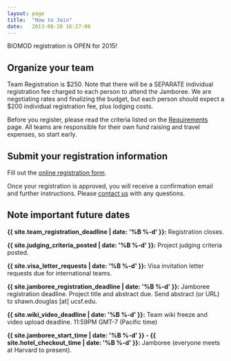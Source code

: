 ```yaml
---
layout: page
title:  "How to Join"
date:   2013-08-28 16:27:08
---
```



BIOMOD registration is OPEN for 2015!

## Organize your team

Team Registration is $250. Note that there will be a SEPARATE individual registration fee charged to each person to attend the Jamboree. We are negotiating rates and finalizing the budget, but each person should expect a $200 individual registration fee, plus lodging costs.

Before you register, please read the criteria listed on the [Requirements](/requirements) page. All teams are responsible for their own fund raising and travel expenses, so start early.

## Submit your registration information

Fill out the [online registration form](https://biomod.wufoo.com/forms/2015-registration-form/).

Once your registration is approved, you will receive a confirmation email and further instructions. Please [contact us](/contact) with any questions.

## Note important future dates

**{{ site.team_registration_deadline | date: '%B %-d' }}:** Registration closes.

**{{ site.judging_criteria_posted | date: '%B %-d' }}:** Project judging criteria posted.

**{{ site.visa_letter_requests | date: '%B %-d' }}:** Visa invitation letter requests due for international teams.

**{{ site.jamboree_registration_deadline | date: '%B %-d' }}:** Jamboree registration deadline. Project title and abstract due. Send abstract (or URL) to shawn.douglas [at] ucsf.edu.

**{{ site.wiki_video_deadline | date: '%B %-d' }}:** Team wiki freeze and video upload deadline. 11:59PM GMT-7 (Pacific time)

**{{ site.jamboree_start_time | date: '%B %-d' }} - {{ site.hotel_checkout_time | date: '%B %-d' }}:** Jamboree (everyone meets at Harvard to present).

